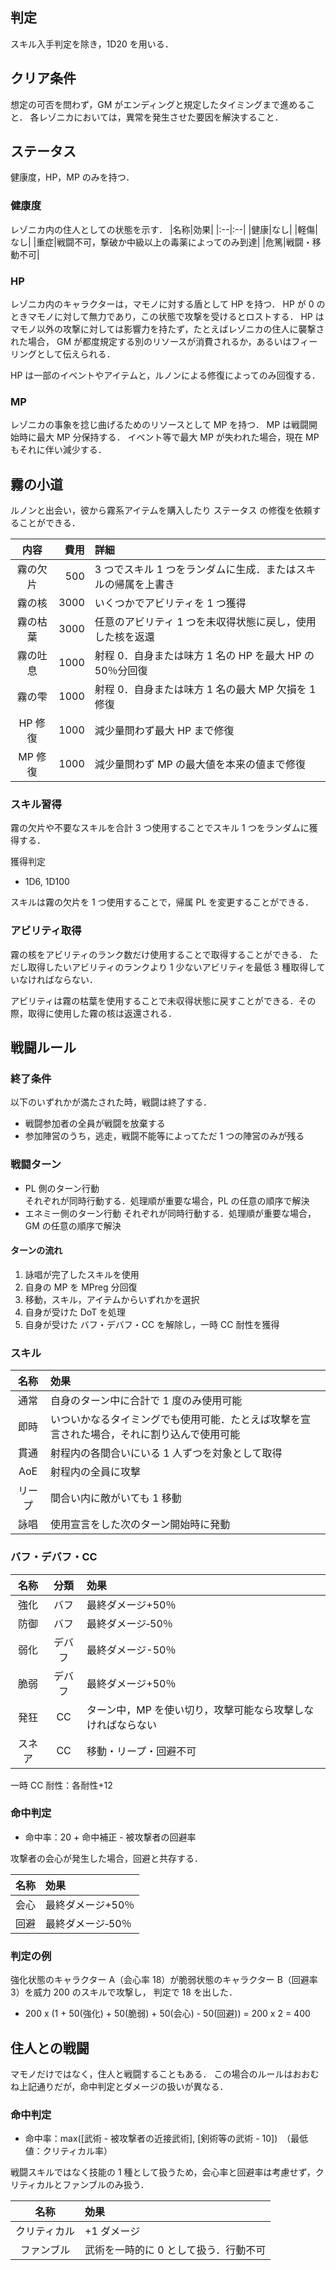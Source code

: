 ## 判定

スキル入手判定を除き，1D20 を用いる．

## クリア条件

想定の可否を問わず，GM がエンディングと規定したタイミングまで進めること．
各レゾニカにおいては，異常を発生させた要因を解決すること．

## ステータス

健康度，HP，MP のみを持つ．

### 健康度

レゾニカ内の住人としての状態を示す．
|名称|効果|
|:--|:--|
|健康|なし|
|軽傷|なし|
|重症|戦闘不可，撃破か中級以上の毒薬によってのみ到達|
|危篤|戦闘・移動不可|

### HP

レゾニカ内のキャラクターは，マモノに対する盾として HP を持つ．
HP が 0 のときマモノに対して無力であり，この状態で攻撃を受けるとロストする．
HP はマモノ以外の攻撃に対しては影響力を持たず，たとえばレゾニカの住人に襲撃された場合，
GM が都度規定する別のリソースが消費されるか，あるいはフィーリングとして伝えられる．

HP は一部のイベントやアイテムと，ルノンによる修復によってのみ回復する．

### MP

レゾニカの事象を捻じ曲げるためのリソースとして MP を持つ．
MP は戦闘開始時に最大 MP 分保持する．
イベント等で最大 MP が失われた場合，現在 MP もそれに伴い減少する．

## 霧の小道

ルノンと出会い，彼から霧系アイテムを購入したり ステータス の修復を依頼することができる．

|   内容   | 費用 | 詳細                                                          |
| :------: | ---: | :------------------------------------------------------------ |
| 霧の欠片 |  500 | 3 つでスキル 1 つをランダムに生成．またはスキルの帰属を上書き |
|  霧の核  | 3000 | いくつかでアビリティを 1 つ獲得                               |
| 霧の枯葉 | 3000 | 任意のアビリティ 1 つを未収得状態に戻し，使用した核を返還     |
| 霧の吐息 | 1000 | 射程 0．自身または味方 1 名の HP を最大 HP の 50％分回復      |
|  霧の雫  | 1000 | 射程 0．自身または味方 1 名の最大 MP 欠損を 1 修復            |
| HP 修復  | 1000 | 減少量問わず最大 HP まで修復                                  |
| MP 修復  | 1000 | 減少量問わず MP の最大値を本来の値まで修復                    |

### スキル習得

霧の欠片や不要なスキルを合計 3 つ使用することでスキル 1 つをランダムに獲得する．

獲得判定

- 1D6, 1D100

スキルは霧の欠片を 1 つ使用することで，帰属 PL を変更することができる．

### アビリティ取得

霧の核をアビリティのランク数だけ使用することで取得することができる．
ただし取得したいアビリティのランクより 1 少ないアビリティを最低 3 種取得していなければならない．

アビリティは霧の枯葉を使用することで未収得状態に戻すことができる．その際，取得に使用した霧の核は返還される．

## 戦闘ルール

### 終了条件

以下のいずれかが満たされた時，戦闘は終了する．

- 戦闘参加者の全員が戦闘を放棄する
- 参加陣営のうち，逃走，戦闘不能等によってただ 1 つの陣営のみが残る

### 戦闘ターン

- PL 側のターン行動  
   それぞれが同時行動する．処理順が重要な場合，PL の任意の順序で解決
- エネミー側のターン行動
  それぞれが同時行動する．処理順が重要な場合，GM の任意の順序で解決

#### ターンの流れ

1. 詠唱が完了したスキルを使用
1. 自身の MP を MPreg 分回復
1. 移動，スキル，アイテムからいずれかを選択
1. 自身が受けた DoT を処理
1. 自身が受けた バフ・デバフ・CC を解除し，一時 CC 耐性を獲得

### スキル

|  名称  | 効果                                                                                       |
| :----: | :----------------------------------------------------------------------------------------- |
|  通常  | 自身のターン中に合計で 1 度のみ使用可能                                                    |
|  即時  | いついかなるタイミングでも使用可能．たとえば攻撃を宣言された場合，それに割り込んで使用可能 |
|  貫通  | 射程内の各間合いにいる 1 人ずつを対象として取得                                            |
|  AoE   | 射程内の全員に攻撃                                                                         |
| リープ | 間合い内に敵がいても 1 移動                                                                |
|  詠唱  | 使用宣言をした次のターン開始時に発動                                                       |

### バフ・デバフ・CC

|  名称  |  分類  | 効果                                                        |
| :----: | :----: | :---------------------------------------------------------- |
|  強化  |  バフ  | 最終ダメージ+50％                                           |
|  防御  |  バフ  | 最終ダメージ‐50％                                           |
|  弱化  | デバフ | 最終ダメージ-50％                                           |
|  脆弱  | デバフ | 最終ダメージ+50％                                           |
|  発狂  |   CC   | ターン中，MP を使い切り，攻撃可能なら攻撃しなければならない |
| スネア |   CC   | 移動・リープ・回避不可                                      |

一時 CC 耐性：各耐性+12

### 命中判定

- 命中率：20 + 命中補正 - 被攻撃者の回避率

攻撃者の会心が発生した場合，回避と共存する．

| 名称 | 効果              |
| :--: | :---------------- |
| 会心 | 最終ダメージ+50％ |
| 回避 | 最終ダメージ‐50％ |

### 判定の例

強化状態のキャラクター A（会心率 18）が脆弱状態のキャラクター B（回避率 3）を威力 200 のスキルで攻撃し，
判定で 18 を出した．

- 200 x (1 + 50(強化) + 50(脆弱) + 50(会心) - 50(回避)) = 200 x 2 = 400

## 住人との戦闘

マモノだけではなく，住人と戦闘することもある．
この場合のルールはおおむね上記通りだが，命中判定とダメージの扱いが異なる．

### 命中判定

- 命中率：max([武術 - 被攻撃者の近接武術], [剣術等の武術 - 10])　（最低値：クリティカル率）

戦闘スキルではなく技能の 1 種として扱うため，会心率と回避率は考慮せず，クリティカルとファンブルのみ扱う．

|     名称     | 効果                                  |
| :----------: | :------------------------------------ |
| クリティカル | +1 ダメージ                           |
|  ファンブル  | 武術を一時的に 0 として扱う．行動不可 |
